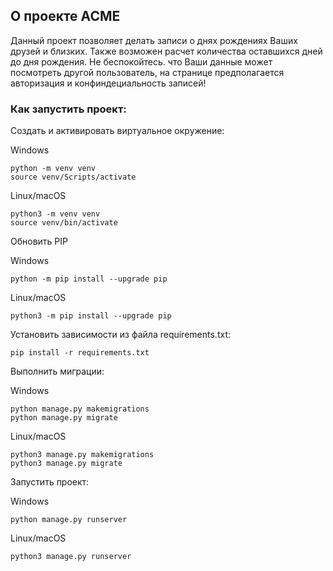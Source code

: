 ## О проекте ACME

Данный проект позволяет делать записи о днях рождениях Ваших друзей и близких. Также возможен расчет количества оставшихся дней до дня рождения. Не беспокойтесь. что Ваши данные может посмотреть другой пользователь, на странице предполагается авторизация и конфиндециальность записей!

### Как запустить проект:

Cоздать и активировать виртуальное окружение:

Windows
```
python -m venv venv
source venv/Scripts/activate
```
Linux/macOS
```
python3 -m venv venv
source venv/bin/activate
```

Обновить PIP

Windows
```
python -m pip install --upgrade pip
```
Linux/macOS
```
python3 -m pip install --upgrade pip
```

Установить зависимости из файла requirements.txt:

```
pip install -r requirements.txt
```

Выполнить миграции:

Windows
```
python manage.py makemigrations
python manage.py migrate
```

Linux/macOS
```
python3 manage.py makemigrations
python3 manage.py migrate
```

Запустить проект:

Windows
```
python manage.py runserver
```

Linux/macOS
```
python3 manage.py runserver
```